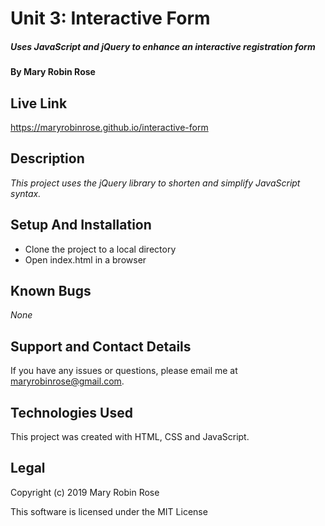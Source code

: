 # Unit 3: Interactive Form

##### _Uses JavaScript and jQuery to enhance an interactive registration form_

#### By **Mary Robin Rose**

## Live Link

https://maryrobinrose.github.io/interactive-form

## Description

_This project uses the jQuery library to shorten and simplify JavaScript syntax._

## Setup And Installation

* Clone the project to a local directory
* Open index.html in a browser

## Known Bugs

_None_

## Support and Contact Details

If you have any issues or questions, please email me at maryrobinrose@gmail.com.

## Technologies Used

This project was created with HTML, CSS and JavaScript.

## Legal

Copyright (c) 2019 Mary Robin Rose

This software is licensed under the MIT License

